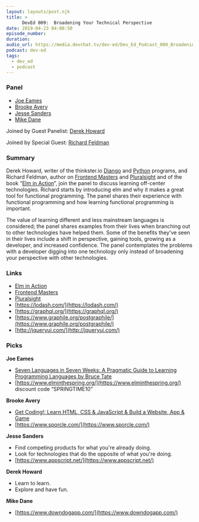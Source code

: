 ```yaml
---
layout: layouts/post.njk
title: >
      DevEd 009:  Broadening Your Technical Perspective
date: 2019-04-23 04:00:50
episode_number: 
duration: 
audio_url: https://media.devchat.tv/dev-ed/Dev_Ed_Podcast_009_Broadening_Your_Technical_Perspective.mp3
podcast: dev-ed
tags: 
  - dev_ed
  - podcast
---
```


### **Panel**

- [Joe Eames](http://thinkster.io/)
- [Brooke Avery](http://thinkster.io/)
- [Jesse Sanders](http://briebug.com/)
- [Mike Dane](http://mikedane.com/)

Joined by Guest Panelist: [Derek Howard](http://www.thinkster.io)

Joined by Special Guest: [Richard Feldman](https://twitter.com/rtfeldman?ref_src=twsrc%5Egoogle%7Ctwcamp%5Eserp%7Ctwgr%5Eauthor)

### **Summary**

Derek Howard, writer of the thinkster.io [Django](https://thinkster.io/topics/django) and [Python](https://thinkster.io/tutorials/a-better-way-to-learn-python) programs, and Richard Feldman, author on [Frontend Masters](https://frontendmasters.com/courses/elm/) and [Pluralsight](https://app.pluralsight.com/profile/author/richard-feldman) and of the book “[Elm in Action](https://www.amazon.com/Elm-Action-Richard-Feldman/dp/1617294047)”, join the panel to discuss learning off-center technologies. Richard starts by introducing elm and why it makes a great tool for functional programming. The panel shares their experience with functional programming and how learning functional programming is important.

The value of learning different and less mainstream languages is considered; the panel shares examples from their lives when branching out to other technologies have helped them. Some of the benefits they've seen in their lives include a shift in perspective, gaining tools, growing as a developer, and increased confidence. The panel contemplates the problems with a developer digging into one technology only instead of broadening your perspective with other technologies.

### **Links**

- [Elm in Action](https://www.manning.com/books/elm-in-action?a_aid=elm_in_action&a_bid=b15edc5c)
- [Frontend Masters](https://frontendmasters.com/courses/elm/)
- [Pluralsight](https://www.pluralsight.com/courses/elm)
- [https://lodash.com/](https://lodash.com/)
- [https://graphql.org/](https://graphql.org/)
- [https://www.graphile.org/postgraphile/](https://www.graphile.org/postgraphile/)
- [http://jqueryui.com/](http://jqueryui.com/)

### **Picks**

**Joe Eames**

- [Seven Languages in Seven Weeks: A Pragmatic Guide to Learning Programming Languages by Bruce Tate](https://www.amazon.com/Seven-Languages-Weeks-Programming-Programmers/dp/193435659X/ref=sr_1_1?ie=UTF8&qid=1548462018&sr=8-1&linkCode=ll1&tag=devchattv-20&linkId=f06bfe7482dca8bb751ed6d7cc86e2ab&language=en_US)
- [https://www.elminthespring.org/](https://www.elminthespring.org/) discount code “SPRINGTIME10”

**Brooke Avery**

- [Get Coding!: Learn HTML, CSS & JavaScript & Build a Website, App & Game](https://www.amazon.com/Get-Coding-Learn-JavaScript-Website/dp/076369276X/ref=sr_1_1?ie=UTF8&qid=1548462018&sr=8-1&linkCode=ll1&tag=devchattv-20&linkId=f06bfe7482dca8bb751ed6d7cc86e2ab&language=en_US)
- [https://www.sporcle.com/](https://www.sporcle.com/)

**Jesse Sanders**

- Find competing products for what you're already doing.
- Look for technologies that do the opposite of what you're doing.
- [https://www.appscript.net/](https://www.appscript.net/)

**Derek Howard**

- Learn to learn.
- Explore and have fun.

**Mike Dane**

- [https://www.downdogapp.com/](https://www.downdogapp.com/)
